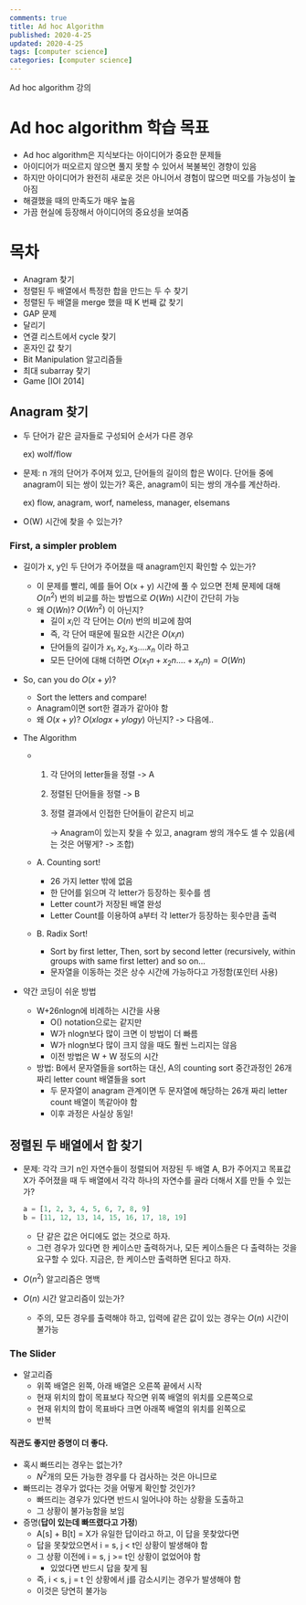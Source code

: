 ```yaml
---
comments: true
title: Ad hoc Algorithm
published: 2020-4-25
updated: 2020-4-25
tags: [computer science]
categories: [computer science]
---
```


Ad hoc algorithm 강의



# Ad hoc algorithm 학습 목표

- Ad hoc algorithm은 지식보다는 아이디어가 중요한 문제들
- 아이디어가 떠오르지 않으면 풀지 못할 수 있어서 복불복인 경향이 있음
- 하지만 아이디어가 완전히 새로운 것은 아니어서 경험이 많으면 떠오를 가능성이 높아짐
- 해결했을 때의 만족도가 매우 높음
- 가끔 현실에 등장해서 아이디어의 중요성을 보여줌





# 목차

- Anagram 찾기
- 정렬된 두 배열에서 특정한 합을 만드는 두 수 찾기
- 정렬된 두 배열을 merge 했을 때 K 번째 값 찾기
- GAP 문제
- 달리기
- 연결 리스트에서 cycle 찾기
- 혼자인 값 찾기
- Bit Manipulation 알고리즘들
- 최대 subarray 찾기
- Game [IOI 2014]



## Anagram 찾기

- 두 단어가 같은 글자들로 구성되어 순서가 다른 경우

  ex) wolf/flow

- 문제: n 개의 단어가 주어져 있고, 단어들의 길이의 합은 W이다. 단어들 중에 anagram이 되는 쌍이 있는가? 혹은, anagram이 되는 쌍의 개수를 계산하라.

  ex) flow, anagram, worf, nameless, manager, elsemans

- O(W) 시간에 찾을 수 있는가?

### First, a simpler problem

- 길이가 x, y인 두 단어가 주어졌을 때 anagram인지 확인할 수 있는가?
  - 이 문제를 빨리, 예를 들어 O(x + y) 시간에 풀 수 있으면 전체 문제에 대해 $O(n^2)$  번의 비교를 하는 방법으로 $O(Wn)$ 시간이 간단히 가능
  - 왜 $O(Wn)$? $O(Wn^2)$ 이 아닌지?
    - 길이 $x_i$인 각 단어는 $O(n)$ 번의 비교에 참여
    - 즉, 각 단어 때문에 필요한 시간은 $O(x_in)$
    - 단어들의 길이가 $x_1, x_2, x_3 .... x_n$ 이라 하고
    - 모든 단어에 대해 더하면 $O(x_1n + x_2n .... + x_nn) = O(Wn)$
- So, can you do $O(x+y)$?

  - Sort the letters and compare!
  - Anagram이면 sort한 결과가 같아야 함
  - 왜 $O(x+y)$? $O(xlogx + ylogy)$ 아닌지? -> 다음에..



- The Algorithm

  - 1. 각 단어의 letter들을 정렬 -> A

    2. 정렬된 단어들을 정렬 -> B

    3. 정렬 결과에서 인접한 단어들이 같은지 비교

       -> Anagram이 있는지 찾을 수 있고, anagram 쌍의 개수도 셀 수 있음(세는 것은 어떻게? -> 조합)

  - A. Counting sort!

    - 26 가지 letter 밖에 없음
    - 한 단어를 읽으며 각 letter가 등장하는 횟수를 셈
    - Letter count가 저장된 배열 완성
    - Letter Count를 이용하여 a부터 각 letter가 등장하는 횟수만큼 출력

  - B. Radix Sort!

    - Sort by first letter, Then, sort by second letter (recursively, within groups with same first letter) and so on...
    - 문자열을 이동하는 것은 상수 시간에 가능하다고 가정함(포인터 사용)

- 약간 코딩이 쉬운 방법

  - W+26nlogn에 비례하는 시간을 사용
    - O() notation으로는 같지만
    - W가 nlogn보다 많이 크면 이 방법이 더 빠름
    - W가 nlogn보다 많이 크지 않을 때도 훨씬 느리지는 않음
    - 이전 방법은 W + W 정도의 시간
  - 방법: B에서 문자열들을 sort하는 대신, A의 counting sort 중간과정인 26개 짜리 letter count 배열들을 sort
    - 두 문자열이 anagram 관계이면 두 문자열에 해당하는 26개 짜리 letter count 배열이 똑같아야 함
    - 이후 과정은 사실상 동일!



## 정렬된 두 배열에서 합 찾기

- 문제: 각각 크기 n인 자연수들이 정렬되어 저장된 두 배열 A, B가 주어지고 목표값 X가 주어졌을 때 두 배열에서 각각 하나의 자연수를 골라 더해서 X를 만들 수 있는가?

  ```python
  a = [1, 2, 3, 4, 5, 6, 7, 8, 9]
  b = [11, 12, 13, 14, 15, 16, 17, 18, 19]
  ```

  - 단 같은 값은 어디에도 없는 것으로 하자.
  - 그런 경우가 있다면 한 케이스만 출력하거나, 모든 케이스들은 다 출력하는 것을 요구할 수 있다. 지금은, 한 케이스만 출력하면 된다고 하자.

- $O(n^2)$ 알고리즘은 명백

- $O(n)$ 시간 알고리즘이 있는가?

  - 주의, 모든 경우를 출력해야 하고, 입력에 같은 값이 있는 경우는 $O(n)$ 시간이 불가능



### The Slider

- 알고리즘
  - 위쪽 배열은 왼쪽, 아래 배열은 오른쪽 끝에서 시작
  - 현재 위치의 합이 목표보다 작으면 위쪽 배열의 위치를 오른쪽으로
  - 현재 위치의 합이 목표바다 크면 아래쪽 배열의 위치를 왼쪽으로
  - 반복

#### 직관도 좋지만 증명이 더 좋다.

- 혹시 빠뜨리는 경우는 없는가?
  - $N^2$개의 모든 가능한 경우를 다 검사하는 것은 아니므로
- 빠뜨리는 경우가 없다는 것을 어떻게 확인할 것인가? 
  - 빠뜨리는 경우가 있다면 반드시 일어나야 하는 상황을 도출하고
  - 그 상황이 불가능함을 보임
- 증명(**답이 있는데 빠뜨렸다고 가정**)
  - A[s] + B[t] = X가 유일한 답이라고 하고, 이 답을 못찾았다면
  - 답을 못찾았으면서 i = s, j < t인 상황이 발생해야 함
  - 그 상황 이전에 i = s, j >= t인 상황이 없었어야 함
    - 있었다면 반드시 답을 찾게 됨
  - 즉, i < s, j = t 인 상황에서 j를 감소시키는 경우가 발생해야 함
  - 이것은 당연히 불가능